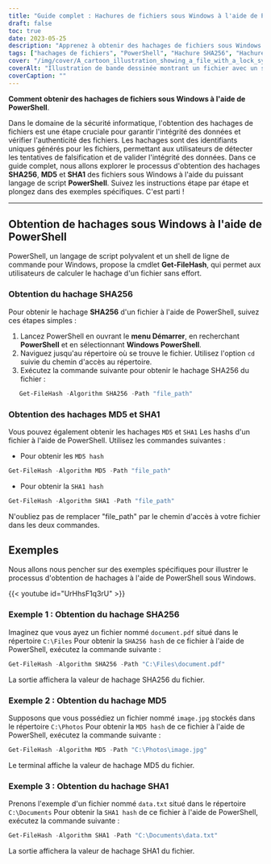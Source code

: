 ```yaml
---
title: "Guide complet : Hachures de fichiers sous Windows à l'aide de PowerShell"
draft: false
toc: true
date: 2023-05-25
description: "Apprenez à obtenir des hachages de fichiers sous Windows à l'aide de PowerShell, notamment SHA256, MD5 et SHA1, à l'aide d'instructions et d'exemples étape par étape."
tags: ["hachages de fichiers", "PowerShell", "Hachure SHA256", "Hachure MD5", "Hachure SHA1", "intégrité des fichiers", "authentification des données", "vérification des fichiers", "algorithmes de hachage", "Système d'exploitation Windows", "langage de script", "shell de ligne de commande", "la sécurité des données", "criminalistique numérique", "cybersécurité", "calcul du hachage", "falsification de fichiers", "l'intégrité des données", "authenticité du dossier", "Sécurité Windows", "identification du fichier", "cyberdéfense", "sécurité des fichiers", "protection des données", "vérification des données", "validation des fichiers", "Windows PowerShell", "génération de hachages", "algorithmes de hachage", "fonctions de hachage"]
cover: "/img/cover/A_cartoon_illustration_showing_a_file_with_a_lock_symbol.png"
coverAlt: "Illustration de bande dessinée montrant un fichier avec un symbole de cadenas et une loupe, représentant la vérification et la sécurité du hachage des fichiers."
coverCaption: ""
---
```


**Comment obtenir des hachages de fichiers sous Windows à l'aide de PowerShell**.

Dans le domaine de la sécurité informatique, l'obtention des hachages de fichiers est une étape cruciale pour garantir l'intégrité des données et vérifier l'authenticité des fichiers. Les hachages sont des identifiants uniques générés pour les fichiers, permettant aux utilisateurs de détecter les tentatives de falsification et de valider l'intégrité des données. Dans ce guide complet, nous allons explorer le processus d'obtention des hachages **SHA256**, **MD5** et **SHA1** des fichiers sous Windows à l'aide du puissant langage de script **PowerShell**. Suivez les instructions étape par étape et plongez dans des exemples spécifiques. C'est parti !

______

## Obtention de hachages sous Windows à l'aide de PowerShell

PowerShell, un langage de script polyvalent et un shell de ligne de commande pour Windows, propose la cmdlet **Get-FileHash**, qui permet aux utilisateurs de calculer le hachage d'un fichier sans effort.

### Obtention du hachage SHA256

Pour obtenir le hachage **SHA256** d'un fichier à l'aide de PowerShell, suivez ces étapes simples :

1. Lancez PowerShell en ouvrant le **menu Démarrer**, en recherchant **PowerShell** et en sélectionnant **Windows PowerShell**.
2. Naviguez jusqu'au répertoire où se trouve le fichier. Utilisez l'option `cd` suivie du chemin d'accès au répertoire.
3. Exécutez la commande suivante pour obtenir le hachage SHA256 du fichier :
```powershell
   Get-FileHash -Algorithm SHA256 -Path "file_path"
```
### Obtention des hachages MD5 et SHA1
Vous pouvez également obtenir les hachages `MD5` et `SHA1` Les hashs d'un fichier à l'aide de PowerShell. Utilisez les commandes suivantes :

- Pour obtenir les `MD5 hash`
  
```powershell
Get-FileHash -Algorithm MD5 -Path "file_path"
```

- Pour obtenir la `SHA1 hash`

```powershell
Get-FileHash -Algorithm SHA1 -Path "file_path"
```

N'oubliez pas de remplacer "file_path" par le chemin d'accès à votre fichier dans les deux commandes.

## Exemples
Nous allons nous pencher sur des exemples spécifiques pour illustrer le processus d'obtention de hachages à l'aide de PowerShell sous Windows.

{{< youtube id="UrHhsF1q3rU" >}}

### Exemple 1 : Obtention du hachage SHA256
Imaginez que vous ayez un fichier nommé `document.pdf` situé dans le répertoire `C:\Files` Pour obtenir la `SHA256 hash` de ce fichier à l'aide de PowerShell, exécutez la commande suivante :

```powershell
Get-FileHash -Algorithm SHA256 -Path "C:\Files\document.pdf"
```

La sortie affichera la valeur de hachage SHA256 du fichier.

### Exemple 2 : Obtention du hachage MD5

Supposons que vous possédiez un fichier nommé `image.jpg` stockés dans le répertoire `C:\Photos` Pour obtenir la `MD5 hash` de ce fichier à l'aide de PowerShell, exécutez la commande suivante :

```powershell
Get-FileHash -Algorithm MD5 -Path "C:\Photos\image.jpg"
```

Le terminal affiche la valeur de hachage MD5 du fichier.

### Exemple 3 : Obtention du hachage SHA1

Prenons l'exemple d'un fichier nommé `data.txt` situé dans le répertoire `C:\Documents` Pour obtenir la `SHA1 hash` de ce fichier à l'aide de PowerShell, exécutez la commande suivante :

```powershell
Get-FileHash -Algorithm SHA1 -Path "C:\Documents\data.txt"
```

La sortie affichera la valeur de hachage SHA1 du fichier.